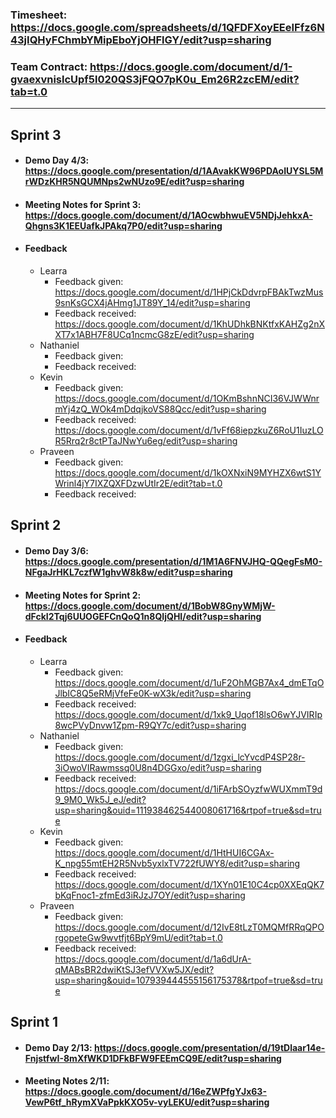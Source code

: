 ### Timesheet: https://docs.google.com/spreadsheets/d/1QFDFXoyEEeIFfz6N43jIQHyFChmbYMipEboYjOHFlGY/edit?usp=sharing

### Team Contract: https://docs.google.com/document/d/1-gvaexvnislcUpf5l020QS3jFQO7pK0u_Em26R2zcEM/edit?tab=t.0

---

## Sprint 3
- #### Demo Day 4/3: https://docs.google.com/presentation/d/1AAvakKW96PDAoIUYSL5MrWDzKHR5NQUMNps2wNUzo9E/edit?usp=sharing
- #### Meeting Notes for Sprint 3: https://docs.google.com/document/d/1AOcwbhwuEV5NDjJehkxA-Qhgns3K1EEUafkJPAkq7P0/edit?usp=sharing

- #### Feedback
  - Learra
    - Feedback given: https://docs.google.com/document/d/1HPjCkDdvrpFBAkTwzMus9snKsGCX4jAHmg1JT89Y_14/edit?usp=sharing
    - Feedback received: https://docs.google.com/document/d/1KhUDhkBNKtfxKAHZg2nXXT7x1ABH7F8UCq1ncmcG8zE/edit?usp=sharing 
  - Nathaniel
    - Feedback given: 
    - Feedback received: 
  - Kevin
    - Feedback given: https://docs.google.com/document/d/1OKmBshnNCI36VJWWnrmYj4zQ_WOk4mDdqjkoVS88Qcc/edit?usp=sharing
    - Feedback received: https://docs.google.com/document/d/1vFf68iepzkuZ6RoU1IuzLOR5Rrq2r8ctPTaJNwYu6eg/edit?usp=sharing
  - Praveen
    - Feedback given: https://docs.google.com/document/d/1kOXNxiN9MYHZX6wtS1YWrinl4jY7IXZQXFDzwUtIr2E/edit?tab=t.0
    - Feedback received: 

## Sprint 2
- #### Demo Day 3/6: https://docs.google.com/presentation/d/1M1A6FNVJHQ-QQegFsM0-NFgaJrHKL7czfW1ghvW8k8w/edit?usp=sharing
- #### Meeting Notes for Sprint 2: https://docs.google.com/document/d/1BobW8GnyWMjW-dFckI2Tqj6UUOGEFCnQoQ1n8QIjQHI/edit?usp=sharing

- #### Feedback
  - Learra
    - Feedback given: https://docs.google.com/document/d/1uF2OhMGB7Ax4_dmETqOJlbIC8Q5eRMjVfeFe0K-wX3k/edit?usp=sharing
    - Feedback received: https://docs.google.com/document/d/1xk9_Uqof18lsO6wYJVIRIp8wcPVyDnvw1Zpm-R9QY7c/edit?usp=sharing
  - Nathaniel
    - Feedback given: https://docs.google.com/document/d/1zgxi_lcYvcdP4SP28r-3iOwoVIRawmssq0U8n4DGGxo/edit?usp=sharing
    - Feedback received: https://docs.google.com/document/d/1iFArbSOyzfwWUXmmT9d9_9M0_Wk5J_eJ/edit?usp=sharing&ouid=111938462544008061716&rtpof=true&sd=true
  - Kevin
    - Feedback given: https://docs.google.com/document/d/1HtHUI6CGAx-K_npg55mtEH2R5Nvb5yxlxTV722fUWY8/edit?usp=sharing 
    - Feedback received: https://docs.google.com/document/d/1XYn01E10C4cp0XXEqQK7bKqFnoc1-zfmEd3iRJzJ7OY/edit?usp=sharing 
  - Praveen
    - Feedback given: https://docs.google.com/document/d/12IvE8tLzT0MQMfRRqQPOrgopeteGw9wvtfjt6BpY9mU/edit?tab=t.0
    - Feedback received: https://docs.google.com/document/d/1a6dUrA-qMABsBR2dwiKtSJ3efVVXw5JX/edit?usp=sharing&ouid=107939444555156175378&rtpof=true&sd=true

## Sprint 1
- #### Demo Day 2/13: https://docs.google.com/presentation/d/19tDlaar14e-FnjstfwI-8mXfWKD1DFkBFW9FEEmCQ9E/edit?usp=sharing
- #### Meeting Notes 2/11: https://docs.google.com/document/d/16eZWPfgYJx63-VewP6tf_hRymXVaPpkKXO5v-vyLEKU/edit?usp=sharing 
